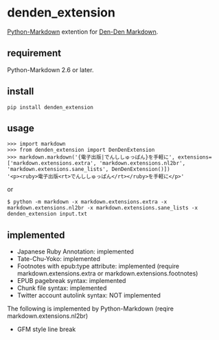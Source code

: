 # denden_extension

[Python-Markdown](https://github.com/waylan/Python-Markdown) extention for [Den-Den Markdown](https://github.com/denshoch/DenDenMarkdown).


## requirement

Python-Markdown 2.6 or later.


## install

    pip install denden_extension


## usage

    >>> import markdown
    >>> from denden_extension import DenDenExtension
    >>> markdown.markdown('{電子出版|でんししゅっぱん}を手軽に', extensions=['markdown.extensions.extra', 'markdown.extensions.nl2br', 'markdown.extensions.sane_lists', DenDenExtension()])
    '<p><ruby>電子出版<rt>でんししゅっぱん</rt></ruby>を手軽に</p>'

or

    $ python -m markdown -x markdown.extensions.extra -x markdown.extensions.nl2br -x markdown.extensions.sane_lists -x denden_extension input.txt


## implemented

- Japanese Ruby Annotation: implemented
- Tate-Chu-Yoko: implemented
- Footnotes with epub:type attribute: implemented (require markdown.extensions.extra or markdown.extensions.footnotes)
- EPUB pagebreak syntax: implemented
- Chunk file syntax: implemented
- Twitter account autolink syntax: NOT implemented

The following is implemented by Python-Markdown (reqire markdown.extensions.nl2br)
- GFM style line break
